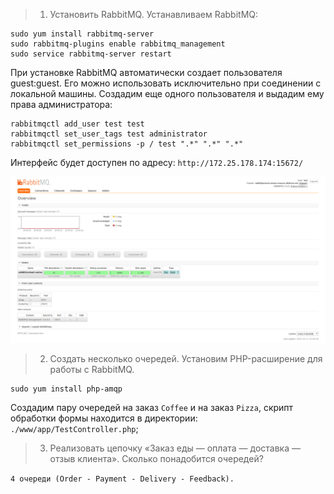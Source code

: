 > 1. Установить RabbitMQ.
Устанавливаем RabbitMQ:
```
sudo yum install rabbitmq-server
sudo rabbitmq-plugins enable rabbitmq_management
sudo service rabbitmq-server restart
```
При установке RabbitMQ автоматически создает пользователя guest:guest. Его можно использовать исключительно при 
соединении с локальной машины. Создадим еще одного пользователя и выдадим ему права администратора:
```
rabbitmqctl add_user test test
rabbitmqctl set_user_tags test administrator
rabbitmqctl set_permissions -p / test ".*" ".*" ".*"
``` 

Интерфейс будет доступен по адресу: `http://172.25.178.174:15672/`

![img 1](https://github.com/Lisergide/gb-hl-11.19/blob/lesson-7/lesson-7/img/1.png)

> 2. Создать несколько очередей.
Установим PHP-расширение для работы с RabbitMQ.
```
sudo yum install php-amqp
```
Создадим пару очередей на заказ `Coffee` и на заказ `Pizza`, скрипт обработки формы находится в директории:
`./www/app/TestController.php`;

> 3. Реализовать цепочку «Заказ еды — оплата — доставка — отзыв клиента». Сколько понадобится очередей?

`4 очереди (Order - Payment - Delivery - Feedback).`

